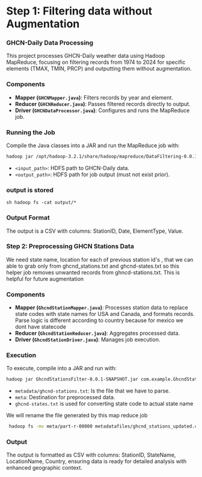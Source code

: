 # Step 1: Filtering data without Augmentation
### GHCN-Daily Data Processing

This project processes GHCN-Daily weather data using Hadoop MapReduce, focusing on filtering records from 1974 to 2024 for specific elements (TMAX, TMIN, PRCP) and outputting them without augmentation.

### Components

- **Mapper (`GHCNMapper.java`)**: Filters records by year and element.
- **Reducer (`GHCNReducer.java`)**: Passes filtered records directly to output.
- **Driver (`GHCNDataProcessor.java`)**: Configures and runs the MapReduce job.

### Running the Job

Compile the Java classes into a JAR and run the MapReduce job with:

```sh
hadoop jar /opt/hadoop-3.2.1/share/hadoop/mapreduce/DataFiltering-0.0.1-SNAPSHOT.jar GHCNDataProcessor user/root/input/weather output/filter
```

- `<input_path>`: HDFS path to GHCN-Daily data.
- `<output_path>`: HDFS path for job output (must not exist prior).

### output is stored
  ```sh hadoop fs -cat output/*```
### Output Format

The output is a CSV with columns: StationID, Date, ElementType, Value.


### Step 2: Preprocessing GHCN Stations Data 

We need state name, location for each of previous station id's , that we can able to grab only from ghcnd_stations.txt and ghcnd-states.txt so this helper job removes unwanted records from ghncd-stations.txt. This is helpful for future augmentation

### Components

- **Mapper (`GhcndStationMapper.java`)**: Processes station data to replace state codes with state names for USA and Canada, and formats records. Parse logic is different according to country because for mexico we dont have statecode
- **Reducer (`GhcndStationReducer.java`)**: Aggregates processed data.
- **Driver (`GhcndStationDriver.java`)**: Manages job execution.

### Execution

To execute, compile into a JAR and run with:

```sh
hadoop jar GhcndStationsFilter-0.0.1-SNAPSHOT.jar com.example.GhcndStationDriver metadatafiles/ghcnd-stations.txt meta metadatafiles/ghcnd-states.txt
```

- `metadata/ghcnd-stations.txt`: Is the file that we have to parse.
- `meta`: Destination for preprocessed data.
- `ghcnd-states.txt` is used for converting state code to actual state name

We will rename the file generated by this map reduce job
```sh
 hadoop fs -mv meta/part-r-00000 metadatafiles/ghcnd_stations_updated.csv
```

### Output

The output is formatted as CSV with columns: StationID, StateName, LocationName, Country, ensuring data is ready for detailed analysis with enhanced geographic context.



